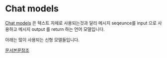 # Chat models

[Chat models](../archive/chatmodels.md) 은 텍스트 자체로 사용되는것과 달리 메시지 seqeunce를 input 으로 사용하고 메시지 output 를 return 하는 언어 모델입니다. 

아래는 많이 사용되는 신형 모델들입니다.

[문서본문참조](https://python.langchain.com/docs/integrations/chat/)

